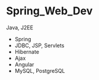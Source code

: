 # Spring_Web_Dev
Java, J2EE
- Spring
- JDBC, JSP, Servlets
- Hibernate
- Ajax
- Angular
- MySQL, PostgreSQL
